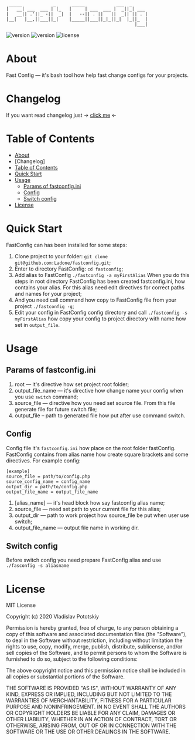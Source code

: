 ```
 _____            _      _____            ___  _      
|   __| ___  ___ | |_   |     | ___  ___ |  _||_| ___ 
|   __|| .'||_ -||  _|  |   --|| . ||   ||  _|| || . |
|__|   |__,||___||_|    |_____||___||_|_||_|  |_||_  |
                                                 |___|
```
![version](https://img.shields.io/badge/Changelog%20updated-24--07--2020-informational)
![version](https://img.shields.io/badge/version-1.0-green)
![license](https://img.shields.io/badge/license-MIT-red)

About
=====

Fast Config — it's bash tool how help fast change configs for your projects.

Changelog
=========
If you want read changelog just → [click me] ←

Table of Contents
=================

<!--ts-->
* [About](#about)
* [Changelog]
* [Table of Contents](#table-of-contents)
* [Quick Start](#table-of-contents)
* [Usage](#usage)
  * [Params of fastconfig.ini](#params-of-fastconfigini)
  * [Config](#config)
  * [Switch config](#switch-config)
* [License](#license)
<!--te-->

Quick Start
===========
FastConfig can has been installed for some steps:
1. Clone project to your folder: `git clone git@github.com:Ladone/fastconfig.git`;
2. Enter to directory FastConfig: `cd fastconfig`;
3. Add alias to FastConfig `./fastconfig -a myFirstAlias`
When you do this steps in root directory FastConfig has been created fastconfig.ini,
how contains your alias. For this alias need edit directives for correct paths and names
for your project;
4. And you need call command how copy to FastConfig file from your project `./fastconfig -g`;
5. Edit your config in FastConfig config directory and call `./fastconfig -s myFirstAlias`
how copy your config to project directory with name how set in `output_file`.

Usage
=====
Params of fastconfig.ini
------------------------
1. root — it's directive how set project root folder;  
2. output_file_name — it's directive how change name your config when you use `switch` command;  
3. source_file — directive how you need set source file. From this file generate file for future switch file;  
4. output_file – path to generated file how put after use command switch.  


Config
---------------
Config file it's `fastconfig.ini` how place on the root folder fastConfig. FastConfig contains from alias name how create square brackets and some directives.
For example config:
```
[example]
source_file = path/to/config.php
source_config_name = config_name
output_dir = path/to/config.php
output_file_name = output_file_name
```

1. [alias_name] — it's head block how say fastconfig alias name;
2. source_file — need set path to your current file for this alias;
3. output_dir — path to work project how source_file be put when user use switch;
4. output_file_name — output file name in working dir.


Switch config
-------------
Before switch config you need prepare FastConfig alias and use `./fasconfig -s aliasname`

License
=======
MIT License

Copyright (c) 2020 Vladislav Pototskiy

Permission is hereby granted, free of charge, to any person obtaining a copy
of this software and associated documentation files (the "Software"), to deal
in the Software without restriction, including without limitation the rights
to use, copy, modify, merge, publish, distribute, sublicense, and/or sell
copies of the Software, and to permit persons to whom the Software is
furnished to do so, subject to the following conditions:

The above copyright notice and this permission notice shall be included in all
copies or substantial portions of the Software.

THE SOFTWARE IS PROVIDED "AS IS", WITHOUT WARRANTY OF ANY KIND, EXPRESS OR
IMPLIED, INCLUDING BUT NOT LIMITED TO THE WARRANTIES OF MERCHANTABILITY,
FITNESS FOR A PARTICULAR PURPOSE AND NONINFRINGEMENT. IN NO EVENT SHALL THE
AUTHORS OR COPYRIGHT HOLDERS BE LIABLE FOR ANY CLAIM, DAMAGES OR OTHER
LIABILITY, WHETHER IN AN ACTION OF CONTRACT, TORT OR OTHERWISE, ARISING FROM,
OUT OF OR IN CONNECTION WITH THE SOFTWARE OR THE USE OR OTHER DEALINGS IN THE
SOFTWARE.

[click me]: https://github.com/Ladone/fastconfig/blob/master/CHANGELOG.MD